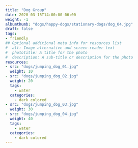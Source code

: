 ```yaml
---
title: "Dog Group"
date: 2020-03-15T14:00:00-06:00
weight: -1
albumthumb: "dogs/happy-dogs/stationary-dogs/dog_04.jpg"
draft: false
tags:
- friendly
## Optional additional meta info for resources list
#  alt: Image alternative and screen-reader text
#  phototitle: A title for the photo
#  description: A sub-title or description for the photo
resources:
- src: "dogs/jumping_dog_01.jpg"
  weight: 10
- src: "dogs/jumping_dog_02.jpg"
  weight: 20
  tags:
    - water
  categories:
    - dark colored
- src: "dogs/jumping_dog_03.jpg"
  weight: 30
- src: "dogs/jumping_dog_04.jpg"
  weight: 40
  tags:
    - water
  categories:
    - dark colored
---
```

